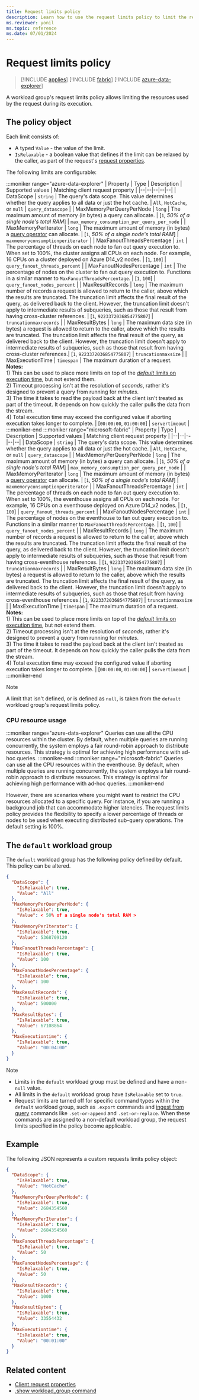 ```yaml
---
title: Request limits policy
description: Learn how to use the request limits policy to limit the resources used by the request during its execution.
ms.reviewer: yonil
ms.topic: reference
ms.date: 07/01/2024
---
```

# Request limits policy

> [!INCLUDE [applies](../includes/applies-to-version/applies.md)] [!INCLUDE [fabric](../includes/applies-to-version/fabric.md)] [!INCLUDE [azure-data-explorer](../includes/applies-to-version/azure-data-explorer.md)]

A workload group's request limits policy allows limiting the resources used by the request during its execution.

## The policy object

Each limit consists of:

* A typed `Value` - the value of the limit.
* `IsRelaxable` - a boolean value that defines if the limit can be relaxed by the caller, as part of the request's [request properties](../api/rest/request-properties.md).

The following limits are configurable:

:::moniker range="azure-data-explorer"
| Property | Type | Description | Supported values | Matching client request property |
|--|--|--|--|--|
| DataScope | `string` | The query's data scope. This value determines whether the query applies to all data or just the hot cache. | `All`, `HotCache`, or `null` | `query_datascope` |
| MaxMemoryPerQueryPerNode | `long` | The maximum amount of memory (in bytes) a query can allocate. | [`1`, *50% of a single node's total RAM*] | `max_memory_consumption_per_query_per_node` |
| MaxMemoryPerIterator | `long` | The maximum amount of memory (in bytes) a [query operator](../concepts/query-limits.md#limit-on-memory-consumed-by-query-operators-e_runaway_query) can allocate. | [`1`, *50% of a single node's total RAM*] | `maxmemoryconsumptionperiterator` |
| MaxFanoutThreadsPercentage | `int` | The percentage of threads on each node to fan out query execution to. When set to 100%, the cluster assigns all CPUs on each node. For example, 16 CPUs on a cluster deployed on Azure D14_v2 nodes. | [`1`, `100`] | `query_fanout_threads_percent` |
| MaxFanoutNodesPercentage | `int` | The percentage of nodes on the cluster to fan out query execution to. Functions in a similar manner to `MaxFanoutThreadsPercentage`. | [`1`, `100`] | `query_fanout_nodes_percent` |
| MaxResultRecords | `long` | The maximum number of records a request is allowed to return to the caller, above which the results are truncated. The truncation limit affects the final result of the query, as delivered back to the client. However, the truncation limit doesn't apply to intermediate results of subqueries, such as those that result from having cross-cluster references. | [`1`, `9223372036854775807`] | `truncationmaxrecords` |
| MaxResultBytes | `long` | The maximum data size (in bytes) a request is allowed to return to the caller, above which the results are truncated. The truncation limit affects the final result of the query, as delivered back to the client. However, the truncation limit doesn't apply to intermediate results of subqueries, such as those that result from having cross-cluster references.| [`1`, `9223372036854775807`] | `truncationmaxsize` |
| MaxExecutionTime | `timespan` | The maximum duration of a request.<br/>**Notes:**<br/>1) This can be used to place more limits on top of the [*default* limits on execution time](../concepts/query-limits.md#limit-execution-timeout), but not extend them.<br/>2) Timeout processing isn't at the resolution of *seconds*, rather it's designed to prevent a query from running for *minutes*.<br/>3) The time it takes to read the payload back at the client isn't treated as part of the timeout. It depends on how quickly the caller pulls the data from the stream.<br/>4) Total execution time may exceed the configured value if aborting execution takes longer to complete. | [`00:00:00`, `01:00:00`] | `servertimeout` |
:::moniker-end
:::moniker range="microsoft-fabric"
| Property | Type | Description | Supported values | Matching client request property |
|--|--|--|--|--|
| DataScope | `string` | The query's data scope. This value determines whether the query applies to all data or just the hot cache. | `All`, `HotCache`, or `null` | `query_datascope` |
| MaxMemoryPerQueryPerNode | `long` | The maximum amount of memory (in bytes) a query can allocate. | [`1`, *50% of a single node's total RAM*] | `max_memory_consumption_per_query_per_node` |
| MaxMemoryPerIterator | `long` | The maximum amount of memory (in bytes) a [query operator](../concepts/query-limits.md#limit-on-memory-consumed-by-query-operators-e_runaway_query) can allocate. | [`1`, *50% of a single node's total RAM*] | `maxmemoryconsumptionperiterator` |
| MaxFanoutThreadsPercentage | `int` | The percentage of threads on each node to fan out query execution to. When set to 100%, the eventhouse assigns all CPUs on each node. For example, 16 CPUs on a eventhouse deployed on Azure D14_v2 nodes. | [`1`, `100`] | `query_fanout_threads_percent` |
| MaxFanoutNodesPercentage | `int` | The percentage of nodes on the eventhouse to fan out query execution to. Functions in a similar manner to `MaxFanoutThreadsPercentage`. | [`1`, `100`] | `query_fanout_nodes_percent` |
| MaxResultRecords | `long` | The maximum number of records a request is allowed to return to the caller, above which the results are truncated. The truncation limit affects the final result of the query, as delivered back to the client. However, the truncation limit doesn't apply to intermediate results of subqueries, such as those that result from having cross-eventhouse references. | [`1`, `9223372036854775807`] | `truncationmaxrecords` |
| MaxResultBytes | `long` | The maximum data size (in bytes) a request is allowed to return to the caller, above which the results are truncated. The truncation limit affects the final result of the query, as delivered back to the client. However, the truncation limit doesn't apply to intermediate results of subqueries, such as those that result from having cross-eventhouse references.| [`1`, `9223372036854775807`] | `truncationmaxsize` |
| MaxExecutionTime | `timespan` | The maximum duration of a request.<br/>**Notes:**<br/>1) This can be used to place more limits on top of the [*default* limits on execution time](../concepts/query-limits.md#limit-execution-timeout), but not extend them.<br/>2) Timeout processing isn't at the resolution of *seconds*, rather it's designed to prevent a query from running for *minutes*.<br/>3) The time it takes to read the payload back at the client isn't treated as part of the timeout. It depends on how quickly the caller pulls the data from the stream.<br/>4) Total execution time may exceed the configured value if aborting execution takes longer to complete. | [`00:00:00`, `01:00:00`] | `servertimeout` |
:::moniker-end

> [!NOTE]
> A limit that isn't defined, or is defined as `null`, is taken from the `default` workload group's request limits policy.

### CPU resource usage

:::moniker range="azure-data-explorer"
Queries can use all the CPU resources within the cluster. By default, when multiple queries are running concurrently, the system employs a fair round-robin approach to distribute resources. This strategy is optimal for achieving high performance with ad-hoc queries.
:::moniker-end
:::moniker range="microsoft-fabric"
Queries can use all the CPU resources within the eventhouse. By default, when multiple queries are running concurrently, the system employs a fair round-robin approach to distribute resources. This strategy is optimal for achieving high performance with ad-hoc queries.
:::moniker-end

However, there are scenarios where you might want to restrict the CPU resources allocated to a specific query. For instance, if you are running a background job that can accommodate higher latencies. The request limits policy provides the flexibility to specify a lower percentage of threads or nodes to be used when executing distributed sub-query operations. The default setting is 100%.

## The `default` workload group

The `default` workload group has the following policy defined by default. This policy can be altered.

```json
{
  "DataScope": {
    "IsRelaxable": true,
    "Value": "All"
  },
  "MaxMemoryPerQueryPerNode": {
    "IsRelaxable": true,
    "Value": < 50% of a single node's total RAM >
  },
  "MaxMemoryPerIterator": {
    "IsRelaxable": true,
    "Value": 5368709120
  },
  "MaxFanoutThreadsPercentage": {
    "IsRelaxable": true,
    "Value": 100
  },
  "MaxFanoutNodesPercentage": {
    "IsRelaxable": true,
    "Value": 100
  },
  "MaxResultRecords": {
    "IsRelaxable": true,
    "Value": 500000
  },
  "MaxResultBytes": {
    "IsRelaxable": true,
    "Value": 67108864
  },
  "MaxExecutiontime": {
    "IsRelaxable": true,
    "Value": "00:04:00"
  }
}
```
> [!NOTE]
> * Limits in the `default` workload group must be defined and have a non-`null` value.
> * All limits in the `default` workload group have `IsRelaxable` set to `true`.
> * Request limits are turned off for specific command types within the `default` workload group, such as `.export` commands and [ingest from query](data-ingestion/ingest-from-query.md) commands like `.set-or-append` and `.set-or-replace`. When these commands are assigned to a non-default workload group, the request limits specified in the policy become applicable.


## Example

The following JSON represents a custom requests limits policy object:

```json
{
  "DataScope": {
    "IsRelaxable": true,
    "Value": "HotCache"
  },
  "MaxMemoryPerQueryPerNode": {
    "IsRelaxable": true,
    "Value": 2684354560
  },
  "MaxMemoryPerIterator": {
    "IsRelaxable": true,
    "Value": 2684354560
  },
  "MaxFanoutThreadsPercentage": {
    "IsRelaxable": true,
    "Value": 50
  },
  "MaxFanoutNodesPercentage": {
    "IsRelaxable": true,
    "Value": 50
  },
  "MaxResultRecords": {
    "IsRelaxable": true,
    "Value": 1000
  },
  "MaxResultBytes": {
    "IsRelaxable": true,
    "Value": 33554432
  },
  "MaxExecutiontime": {
    "IsRelaxable": true,
    "Value": "00:01:00"
  }
}
```

## Related content

* [Client request properties](../api/rest/request-properties.md)
* [.show workload_group command](show-workload-group-command.md)
